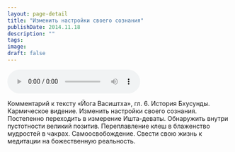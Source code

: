 ```yaml
---
layout: page-detail
title: "Изменить настройки своего сознания"
publishDate: 2014.11.18
description: ""
tags:
image:
draft: false
---
```


<audio title="2014.11.18 - Изменить настройки своего сознания.mp3" src="https://filer-api.advayta.org/v1.0/public/files/73679" controls=""></audio>

 Комментарий к тексту «Йога Васиштха», гл. 6\. История Бхусунды. Кармическое видение. Изменить настройки своего сознания. Постепенно переходить в измерение Ишта-деваты. Обнаружить внутри пустотности великий позитив. Переплавление клеш в блаженство мудростей в чакрах. Самоосвобождение. Свести свою жизнь к медитации на божественную реальность. 

  
